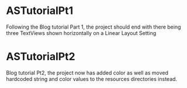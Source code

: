 # ASTutorialPt1
Following the Blog tutorial Part 1, the project should end with there being three TextViews shown horizontally on a Linear Layout Setting

# ASTutorialPt2
Blog tutorial Pt2, the project now has added color as well as moved hardcoded string and color values to the resources directories instead.
